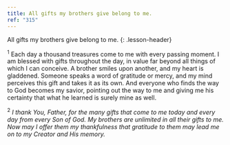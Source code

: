 ```yaml
---
title: All gifts my brothers give belong to me.
ref: "315"
---
```


All gifts my brothers give belong to me.
{: .lesson-header}

<sup>1</sup> Each day a thousand treasures come to me with every passing
moment. I am blessed with gifts throughout the day, in value far beyond
all things of which I can conceive. A brother smiles upon another, and
my heart is gladdened. Someone speaks a word of gratitude or mercy, and
my mind perceives this gift and takes it as its own. And everyone who
finds the way to God becomes my savior, pointing out the way to me and
giving me his certainty that what he learned is surely mine as well.

<sup>2</sup> *I thank You, Father, for the many gifts that come to me
today and every day from every Son of God. My brothers are unlimited in
all their gifts to me. Now may I offer them my thankfulness that
gratitude to them may lead me on to my Creator and His memory.*

